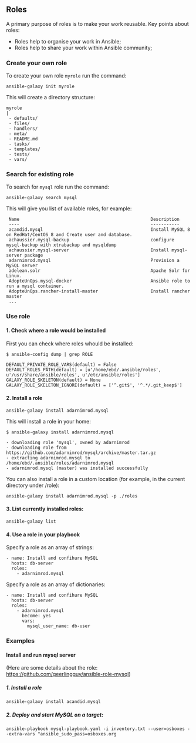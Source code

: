 ## Roles
A primary purpose of roles is to make your work reusable.
Key points about roles:
* Roles help to organise your work in Ansible;
* Roles help to share your work within Ansible community;

### Create your own role
To create your own role `myrole` run the command:
```
ansible-galaxy init myrole
```
This will create a directory structure:
```
myrole
|
 - defaults/
 - files/
 - handlers/
 - meta/
 - README.md
 - tasks/
 - templates/
 - tests/
 - vars/
```

### Search for existing role
To search for `mysql` role run the command:
```
ansible-galaxy search mysql
```
This will give you list of available roles, for example:
```
 Name                                                  Description
 ----                                                  -----------
 acandid.mysql                                         Install MySQL 8 on RedHat/CentOS 8 and Create user and database.
 achaussier.mysql-backup                               configure mysql-backup with xtrabackup and mysqldump
 achaussier.mysql-server                               Install mysql-server package
 adarnimrod.mysql                                      Provision a MySQL server
 adelean.solr                                          Apache Solr for Linux.
 AdopteUnOps.mysql-docker                              Ansible role to run a mysql container.
 AdopteUnOps.rancher-install-master                    Install rancher master
 ...
```

### Use role

#### 1. Check where a role would be installed
First you can check where roles whould be installed:
```
$ ansible-config dump | grep ROLE

DEFAULT_PRIVATE_ROLE_VARS(default) = False
DEFAULT_ROLES_PATH(default) = [u'/home/ebd/.ansible/roles', u'/usr/share/ansible/roles', u'/etc/ansible/roles']
GALAXY_ROLE_SKELETON(default) = None
GALAXY_ROLE_SKELETON_IGNORE(default) = ['^.git$', '^.*/.git_keep$']
```

#### 2. Install a role

```
ansible-galaxy install adarnimrod.mysql
```
This will install a role in your home:

```
$ ansible-galaxy install adarnimrod.mysql

- downloading role 'mysql', owned by adarnimrod
- downloading role from https://github.com/adarnimrod/mysql/archive/master.tar.gz
- extracting adarnimrod.mysql to /home/ebd/.ansible/roles/adarnimrod.mysql
- adarnimrod.mysql (master) was installed successfully
```


You can also install a role in a custom location (for example, in the current directory under /role):
```
ansible-galaxy install adarnimrod.mysql -p ./roles
```

#### 3. List currently installed roles:
```
ansible-galaxy list
```

#### 4. Use a role in your playbook
Specify a role as an array of strings:
```
- name: Install and confihure MySQL
  hosts: db-server
  roles:
    - adarnimrod.mysql
```

Specify a role as an array of dictionaries:
```
- name: Install and confihure MySQL
  hosts: db-server
  roles:
    - adarnimrod.mysql
      become: yes
      vars:
        mysql_user_name: db-user
```

### Examples
#### Install and run mysql server
(Here are some details about the role: https://github.com/geerlingguy/ansible-role-mysql)

##### 1. Install a role
```
ansible-galaxy install acandid.mysql
```
##### 2. Deploy and start MySQL on a target:
```
ansible-playbook mysql-playbook.yaml -i inventory.txt --user=osboxes --extra-vars "ansible_sudo_pass=osboxes.org
```